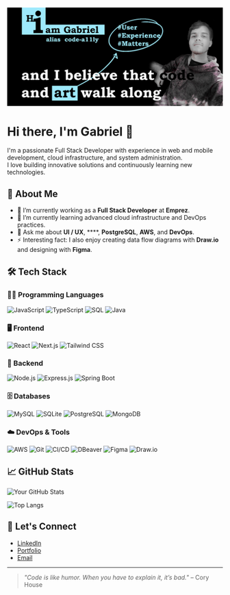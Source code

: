 ![](/images-repo/hiamGabriel_wider.jpeg)

# Hi there, I'm Gabriel 👋

I'm a passionate Full Stack Developer with experience in web and mobile development, cloud infrastructure, and system administration.<br/>
I love building innovative solutions and continuously learning new technologies.

## 🚀 About Me

- 🔭 I’m currently working as a **Full Stack Developer** at **Emprez**.
- 🌱 I’m currently learning advanced cloud infrastructure and DevOps practices.
- 💬 Ask me about **UI / UX**, ****, **PostgreSQL**, **AWS**, and **DevOps**.
- ⚡ Interesting fact: I also enjoy creating data flow diagrams with **Draw.io** and designing with **Figma**.

## 🛠️ Tech Stack

### 👨‍💻 Programming Languages
![JavaScript](https://img.shields.io/badge/-JavaScript-F7DF1E?logo=javascript&logoColor=black)
![TypeScript](https://img.shields.io/badge/-TypeScript-3178C6?logo=typescript&logoColor=white)
![SQL](https://img.shields.io/badge/-SQL-4479A1?logo=postgresql&logoColor=white)
![Java](https://img.shields.io/badge/-Java-007396?logo=java&logoColor=white)

### 🖥️ Frontend
![React](https://img.shields.io/badge/-React-61DAFB?logo=react&logoColor=black)
![Next.js](https://img.shields.io/badge/-Next.js-000000?logo=next.js&logoColor=white)
![Tailwind CSS](https://img.shields.io/badge/-TailwindCSS-06B6D4?logo=tailwind-css&logoColor=white)

### 🔧 Backend
![Node.js](https://img.shields.io/badge/-Node.js-339933?logo=node.js&logoColor=white)
![Express.js](https://img.shields.io/badge/-Express.js-000000?logo=express&logoColor=white)
![Spring Boot](https://img.shields.io/badge/-Spring%20Boot-6DB33F?logo=spring-boot&logoColor=white)

### 🗄️ Databases
![MySQL](https://img.shields.io/badge/-MySQL-4479A1?logo=mysql&logoColor=white)
![SQLite](https://img.shields.io/badge/-SQLite-003B57?logo=sqlite&logoColor=white)
![PostgreSQL](https://img.shields.io/badge/-PostgreSQL-4169E1?logo=postgresql&logoColor=white)
![MongoDB](https://img.shields.io/badge/-MongoDB-47A248?logo=mongodb&logoColor=white)


### ☁️ DevOps & Tools
![AWS](https://img.shields.io/badge/-AWS-232F3E?logo=amazon-aws&logoColor=white)
![Git](https://img.shields.io/badge/-Git-F05032?logo=git&logoColor=white)
![CI/CD](https://img.shields.io/badge/-CI%2FCD-FF6C37?logo=github-actions&logoColor=white)
![DBeaver](https://img.shields.io/badge/-DBeaver-372923?logoColor=white)
![Figma](https://img.shields.io/badge/-Figma-F24E1E?logo=figma&logoColor=white)
![Draw.io](https://img.shields.io/badge/-Draw.io-F08705?logo=diagrams.net&logoColor=white)

## 📈 GitHub Stats

![Your GitHub Stats](https://github-readme-stats.vercel.app/api?username=your-github-username&show_icons=true&theme=default)

![Top Langs](https://github-readme-stats.vercel.app/api/top-langs/?username=your-github-username&layout=compact&theme=default)

## 🤝 Let's Connect

- [LinkedIn](https://www.linkedin.com/in/your-linkedin/)
- [Portfolio](https://your-portfolio-link.com)
- [Email](mailto:your.email@example.com)

---

> *"Code is like humor. When you have to explain it, it’s bad."* – Cory House


<!---
code-a11ly/code-a11ly is a ✨ special ✨ repository because its `README.md` (this file) appears on your GitHub profile.
You can click the Preview link to take a look at your changes.
--->
